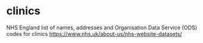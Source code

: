 # clinics
NHS England list of names, addresses and Organisation Data Service (ODS) codes for clinics
https://www.nhs.uk/about-us/nhs-website-datasets/

